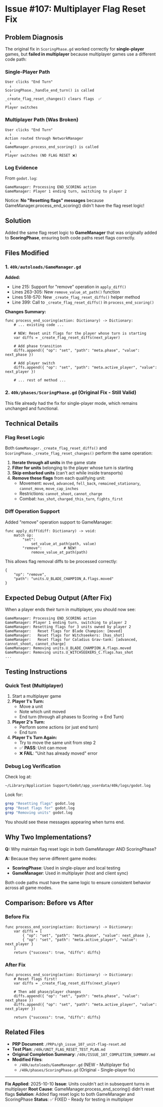 # Issue #107: Multiplayer Flag Reset Fix

## Problem Diagnosis

The original fix in `ScoringPhase.gd` worked correctly for **single-player** games, but **failed in multiplayer** because multiplayer games use a different code path:

### Single-Player Path
```
User clicks "End Turn"
  ↓
ScoringPhase._handle_end_turn() is called
  ↓
_create_flag_reset_changes() clears flags  ✅
  ↓
Player switches
```

### Multiplayer Path (Was Broken)
```
User clicks "End Turn"
  ↓
Action routed through NetworkManager
  ↓
GameManager.process_end_scoring() is called
  ↓
Player switches (NO FLAG RESET ❌)
```

### Log Evidence

From `godot.log`:
```
GameManager: Processing END_SCORING action
GameManager: Player 1 ending turn, switching to player 2
```

Notice: **No "Resetting flags" messages** because GameManager.process_end_scoring() didn't have the flag reset logic!

## Solution

Added the same flag reset logic to **GameManager** that was originally added to **ScoringPhase**, ensuring both code paths reset flags correctly.

## Files Modified

### 1. `40k/autoloads/GameManager.gd`

**Added:**
- Line 215: Support for "remove" operation in `apply_diff()`
- Lines 263-305: New `remove_value_at_path()` function
- Lines 518-570: New `_create_flag_reset_diffs()` helper method
- Line 399: Call to `_create_flag_reset_diffs()` in `process_end_scoring()`

**Changes Summary:**
```gdscript
func process_end_scoring(action: Dictionary) -> Dictionary:
    # ... existing code ...

    # NEW: Reset unit flags for the player whose turn is starting
    var diffs = _create_flag_reset_diffs(next_player)

    # Add phase transition
    diffs.append({ "op": "set", "path": "meta.phase", "value": next_phase })

    # Add player switch
    diffs.append({ "op": "set", "path": "meta.active_player", "value": next_player })

    # ... rest of method ...
```

### 2. `40k/phases/ScoringPhase.gd` (Original Fix - Still Valid)

This file already had the fix for single-player mode, which remains unchanged and functional.

## Technical Details

### Flag Reset Logic

Both `GameManager._create_flag_reset_diffs()` and `ScoringPhase._create_flag_reset_changes()` perform the same operation:

1. **Iterate through all units** in the game state
2. **Filter for units** belonging to the player whose turn is starting
3. **Skip embarked units** (can't act while inside transports)
4. **Remove these flags** from each qualifying unit:
   - Movement: `moved`, `advanced`, `fell_back`, `remained_stationary`, `cannot_move`, `move_cap_inches`
   - Restrictions: `cannot_shoot`, `cannot_charge`
   - Combat: `has_shot`, `charged_this_turn`, `fights_first`

### Diff Operation Support

Added "remove" operation support to GameManager:

```gdscript
func apply_diff(diff: Dictionary) -> void:
    match op:
        "set":
            set_value_at_path(path, value)
        "remove":          # NEW!
            remove_value_at_path(path)
```

This allows flag removal diffs to be processed correctly:
```gdscript
{
    "op": "remove",
    "path": "units.U_BLADE_CHAMPION_A.flags.moved"
}
```

## Expected Debug Output (After Fix)

When a player ends their turn in multiplayer, you should now see:

```
GameManager: Processing END_SCORING action
GameManager: Player 1 ending turn, switching to player 2
GameManager: Resetting flags for 3 units owned by player 2
GameManager:   Reset flags for Blade Champion: [moved]
GameManager:   Reset flags for Witchseekers: [has_shot]
GameManager:   Reset flags for Caladius Grav-tank: [advanced, cannot_shoot, cannot_charge]
GameManager: Removing units.U_BLADE_CHAMPION_A.flags.moved
GameManager: Removing units.U_WITCHSEEKERS_C.flags.has_shot
...
```

## Testing Instructions

### Quick Test (Multiplayer)

1. Start a multiplayer game
2. **Player 1's Turn:**
   - Move a unit
   - Note which unit moved
   - End turn (through all phases to Scoring → End Turn)
3. **Player 2's Turn:**
   - Perform some actions (or just end turn)
   - End turn
4. **Player 1's Turn Again:**
   - Try to move the same unit from step 2
   - ✅ **PASS**: Unit can move
   - ❌ **FAIL**: "Unit has already moved" error

### Debug Log Verification

Check log at:
```
~/Library/Application Support/Godot/app_userdata/40k/logs/godot.log
```

Look for:
```bash
grep "Resetting flags" godot.log
grep "Reset flags for" godot.log
grep "Removing units" godot.log
```

You should see these messages appearing when turns end.

## Why Two Implementations?

**Q:** Why maintain flag reset logic in both GameManager AND ScoringPhase?

**A:** Because they serve different game modes:
- **ScoringPhase**: Used in single-player and local testing
- **GameManager**: Used in multiplayer (host and client sync)

Both code paths must have the same logic to ensure consistent behavior across all game modes.

## Comparison: Before vs After

### Before Fix
```gdscript
func process_end_scoring(action: Dictionary) -> Dictionary:
    var diffs = [
        { "op": "set", "path": "meta.phase", "value": next_phase },
        { "op": "set", "path": "meta.active_player", "value": next_player }
    ]
    return {"success": true, "diffs": diffs}
```

### After Fix
```gdscript
func process_end_scoring(action: Dictionary) -> Dictionary:
    # Reset flags first!
    var diffs = _create_flag_reset_diffs(next_player)

    # Then add phase/player changes
    diffs.append({ "op": "set", "path": "meta.phase", "value": next_phase })
    diffs.append({ "op": "set", "path": "meta.active_player", "value": next_player })

    return {"success": true, "diffs": diffs}
```

## Related Files

- **PRP Document**: `/PRPs/gh_issue_107_unit-flag-reset.md`
- **Test Plan**: `/40k/UNIT_FLAG_RESET_TEST_PLAN.md`
- **Original Completion Summary**: `/40k/ISSUE_107_COMPLETION_SUMMARY.md`
- **Modified Files**:
  - `/40k/autoloads/GameManager.gd` (NEW - Multiplayer fix)
  - `/40k/phases/ScoringPhase.gd` (Original - Single-player fix)

---

**Fix Applied**: 2025-10-10
**Issue**: Units couldn't act in subsequent turns in multiplayer
**Root Cause**: GameManager.process_end_scoring() didn't reset flags
**Solution**: Added flag reset logic to both GameManager and ScoringPhase
**Status**: ✅ FIXED - Ready for testing in multiplayer
